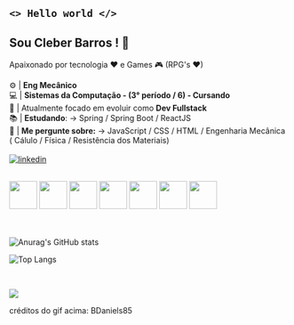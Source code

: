 ## <code><>   Hello world  </></code>

## Sou Cleber Barros ! 👋<br>
Apaixonado por tecnologia ♥ e Games 🎮 (RPG's ♥)

:gear: | **Eng Mecânico**<br>
:computer: | **Sistemas da Computação -  (3° período / 6) - Cursando**<br>
🌱 | Atualmente focado em evoluir como **Dev Fullstack** <br>
📚 | **Estudando**: -> Spring / Spring Boot / ReactJS <br>
💬 | **Me pergunte sobre:** -> JavaScript / CSS / HTML / Engenharia Mecânica ( Cálulo / Física / Resistência dos Materiais)
<br><br>
[![linkedin](https://img.shields.io/badge/LinkedIn-0077B5?style=for-the-badge&logo=linkedin&logoColor=white)](https://www.linkedin.com/in/cleber-barros-b6251a163/)
<br><br>
  
<div>
<img src="https://cdn.jsdelivr.net/gh/devicons/devicon/icons/javascript/javascript-original.svg" width="50px">
<img src="https://cdn.jsdelivr.net/gh/devicons/devicon/icons/html5/html5-original.svg" width="50px">
<img src="https://cdn.jsdelivr.net/gh/devicons/devicon/icons/css3/css3-original.svg" width="50px">
<img src="https://cdn.jsdelivr.net/gh/devicons/devicon/icons/java/java-original.svg" width="50px">
<img src="https://cdn.jsdelivr.net/gh/devicons/devicon/icons/python/python-original.svg" width="50px">
<img src="https://cdn.jsdelivr.net/gh/devicons/devicon/icons/react/react-original.svg" width="50px">
<img src="https://cdn.jsdelivr.net/gh/devicons/devicon/icons/spring/spring-original.svg" width="50px">    
</div>
<br><br>
  

![Anurag's GitHub stats](https://github-readme-stats.vercel.app/api?username=cleberbarros1&show_icons=true&theme=merko)

  
  ![Top Langs](https://github-readme-stats.vercel.app/api/top-langs/?username=cleberbarros1&layout=compact&theme=merko&card_width=450)

  <br>

[![](https://c.tenor.com/zOoVaNGp6IsAAAAd/mario-game.gif)](https://c.tenor.com/zOoVaNGp6IsAAAAd/mario-game.gif)

créditos do gif acima: BDaniels85

<!--
**cleberbarros1/cleberbarros1** is a ✨ _special_ ✨ repository because its `README.md` (this file) appears on your GitHub profile.

Here are some ideas to get you started:

- 🔭 I’m currently working on ...
- 🌱 I’m currently learning ...
- 👯 I’m looking to collaborate on ...
- 🤔 I’m looking for help with ...
- 💬 Ask me about ...
- 📫 How to reach me: ...
- 😄 Pronouns: ...
- ⚡ Fun fact: ...
-->
